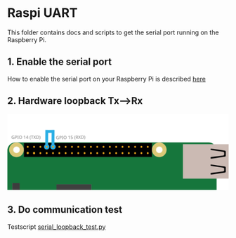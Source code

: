 # Raspi UART
This folder contains docs and scripts to get the serial port running on the Raspberry Pi.

## 1. Enable the serial port
How to enable the serial port on your Raspberry Pi is described [here](https://www.raspberrypi.org/documentation/configuration/uart.md)

## 2. Hardware loopback Tx-->Rx
![uart-tx-rx-loopback.svg](https://github.com/munich-ml/raspi_walli/blob/main/raspi_uart/imgs/uart-tx-rx-loopback.svg)

## 3. Do communication test
Testscript [serial_loopback_test.py](https://github.com/munich-ml/raspi_walli/blob/main/raspi_uart/serial_loopback_test.py)
